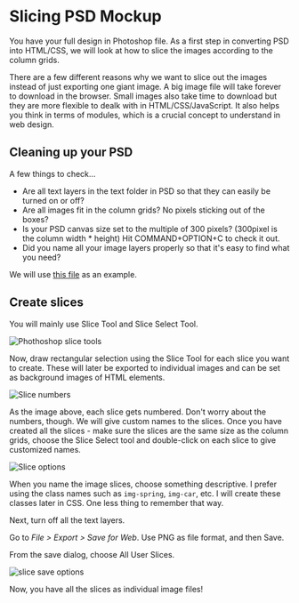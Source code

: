 # Slicing PSD Mockup
You have your full design in Photoshop file. As a first step in converting PSD into HTML/CSS, we will look at how to slice the images according to the column grids.

There are a few different reasons why we want to slice out the images instead of just exporting one giant image. A big image file will take forever to download in the browser. Small images also take time to download but they are more flexible to dealk with in HTML/CSS/JavaScript. It also helps you think in terms of modules, which is a crucial concept to understand in web design. 

## Cleaning up your PSD
A few things to check...
- Are all text layers in the text folder in PSD so that they can easily be turned on or off?
- Are all images fit in the column grids? No pixels sticking out of the boxes?
- Is your PSD canvas size set to the multiple of 300 pixels? (300pixel is the column width * height) Hit COMMAND+OPTION+C to check it out.
- Did you name all your image layers properly so that it's easy to find what you need? 

We will use [this file](../../files/p1-template-ex2.psd) as an example.

## Create slices
You will mainly use Slice Tool and Slice Select Tool.

![Phothoshop slice tools](../../images/slice-tool.png)

Now, draw rectangular selection using the Slice Tool for each slice you want to create. These will later be exported to individual images and can be set as background images of HTML elements.

![Slice numbers](../../images/slice-numbers.png)

As the image above, each slice gets numbered. Don't worry about the numbers, though. We will give custom names to the slices. Once you have created all the slices - make sure the slices are the same size as the column grids, choose the Slice Select tool and double-click on each slice to give customized names.

![Slice options](../../images/slice-options.png)

When you name the image slices, choose something descriptive. I prefer using the class names such as `img-spring`, `img-car`, etc. I will create these classes later in CSS. One less thing to remember that way.

Next, turn off all the text layers.

Go to *File > Export > Save for Web*. Use PNG as file format, and then Save.

From the save dialog, choose All User Slices.

![slice save options](../../images/slice-save.png)

Now, you have all the slices as individual image files!



